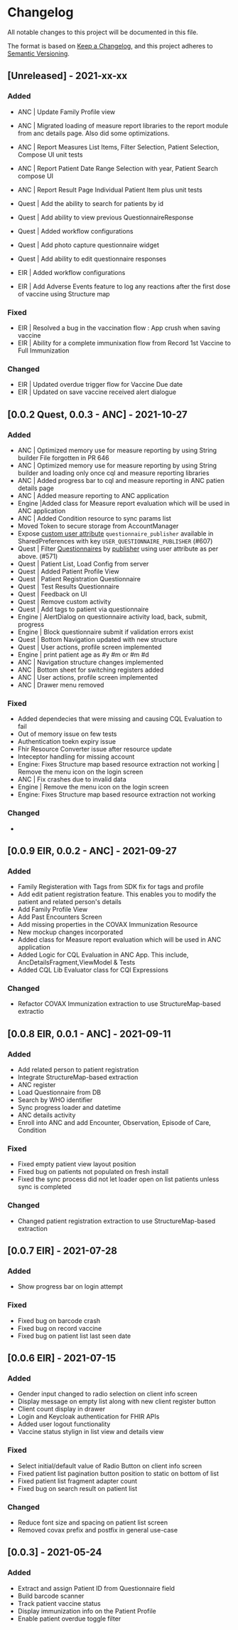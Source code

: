 # Changelog

All notable changes to this project will be documented in this file.

The format is based on [Keep a Changelog](https://keepachangelog.com/en/1.0.0/),
and this project adheres to [Semantic Versioning](https://semver.org/spec/v2.0.0.html).

## [Unreleased] - 2021-xx-xx

### Added
- ANC | Update Family Profile view
- ANC | Migrated loading of measure report libraries to the report module from anc details page. Also did some optimizations.
- ANC | Report Measures List Items, Filter Selection, Patient Selection, Compose UI unit tests
- ANC | Report Patient Date Range Selection with year, Patient Search compose UI
- ANC | Report Result Page Individual Patient Item plus unit tests 

- Quest | Add the ability to search for patients by id
- Quest | Add ability to view previous QuestionnaireResponse
- Quest | Added workflow configurations
- Quest | Add photo capture questionnaire widget
- Quest | Add ability to edit questionnaire responses

- EIR | Added workflow configurations
- EIR | Add Adverse Events feature to log any reactions after the first dose of vaccine using Structure map

### Fixed
- EIR | Resolved a bug in the vaccination flow : App crush when saving vaccine 
- EIR | Ability for a complete immunixation flow from Record 1st Vaccine to Full Immunization 


### Changed
- EIR | Updated overdue trigger flow for Vaccine Due date 
- EIR | Updated on save vaccine received alert dialogue 


## [0.0.2 Quest, 0.0.3 - ANC] - 2021-10-27

### Added
- ANC | Optimized memory use for measure reporting by using String builder File forgotten in PR 646
- ANC | Optimized memory use for measure reporting by using String builder and loading only once cql and measure reporting libraries
- ANC | Added progress bar to cql and measure reporting in ANC patien details page
- ANC | Added measure reporting to ANC application
- Engine |Added class for Measure report evaluation which will be used in ANC application
- ANC | Added Condition resource to sync params list
- Moved Token to secure storage from AccountManager
- Expose [custom user attribute](https://www.keycloak.org/docs/latest/server_admin/index.html#_user-attributes) `questionnaire_publisher` available in SharedPreferences with key `USER_QUESTIONNAIRE_PUBLISHER` (#607)
- Quest | Filter [Questionnaires](http://hl7.org/fhir/questionnaire.html) by [publisher](http://hl7.org/fhir/questionnaire-definitions.html#Questionnaire.publisher) using user attribute as per above. (#571)
- Quest | Patient List, Load Config from server
- Quest | Added Patient Profile View
- Quest | Patient Registration Questionnaire
- Quest | Test Results Questionnaire
- Quest | Feedback on UI
- Quest | Remove custom activity
- Quest | Add tags to patient via questionnaire
- Engine | AlertDialog on questionnaire activity load, back, submit, progress
- Engine | Block questionnaire submit if validation errors exist
- Quest | Bottom Navigation updated with new structure
- Quest | User actions, profile screen implemented
- Engine | print patient age as #y #m or #m #d
- ANC | Navigation structure changes implemented
- ANC | Bottom sheet for switching registers added
- ANC | User actions, profile screen implemented
- ANC | Drawer menu removed

### Fixed

- Added dependecies that were missing and causing CQL Evaluation to fail
- Out of memory issue on few tests
- Authentication toekn expiry issue
- Fhir Resource Converter issue after resource update
- Inteceptor handling for missing account
- Engine: Fixes Structure map based resource extraction not working | Remove the menu icon on the login screen
- ANC | Fix crashes due to invalid data
- Engine | Remove the menu icon on the login screen
- Engine: Fixes Structure map based resource extraction not working

### Changed

-

## [0.0.9 EIR, 0.0.2 - ANC] - 2021-09-27

### Added

- Family Registeration with Tags from SDK fix for tags and profile
- Add edit patient registration feature. This enables you to modify the patient and related person's details
- Add Family Profile View
- Add Past Encounters Screen
- Add missing properties in the COVAX Immunization Resource
- New mockup changes incorporated
- Added class for Measure report evaluation which will be used in ANC application
- Added Logic for CQL Evaluation in ANC App. This include, AncDetailsFragment,ViewModel & Tests
- Added CQL Lib Evaluator class for CQl Expressions

### Changed

- Refactor COVAX Immunization extraction to use StructureMap-based extractio

## [0.0.8 EIR, 0.0.1 - ANC] - 2021-09-11

### Added

- Add related person to patient registration
- Integrate StructureMap-based extraction
- ANC register
- Load Questionnaire from DB
- Search by WHO identifier
- Sync progress loader and datetime
- ANC details activity
- Enroll into ANC and add Encounter, Observation, Episode of Care, Condition

### Fixed

- Fixed empty patient view layout position
- Fixed bug on patients not populated on fresh install
- Fixed the sync process did not let loader open on list patients unless sync is completed

### Changed

- Changed patient registration extraction to use StructureMap-based extraction

## [0.0.7 EIR] - 2021-07-28

### Added

- Show progress bar on login attempt

### Fixed

- Fixed bug on barcode crash
- Fixed bug on record vaccine
- Fixed bug on patient list last seen date

## [0.0.6 EIR] - 2021-07-15

### Added

- Gender input changed to radio selection on client info screen
- Display message on empty list along with new client register button
- Client count display in drawer
- Login and Keycloak authentication for FHIR APIs
- Added user logout functionality
- Vaccine status stylign in list view and details view

### Fixed

- Select initial/default value of Radio Button on client info screen
- Fixed patient list pagination button position to static on bottom of list
- Fixed patient list fragment adapter count
- Fixed bug on search result on patient list

### Changed

- Reduce font size and spacing on patient list screen
- Removed covax prefix and postfix in general use-case

## [0.0.3] - 2021-05-24

### Added

- Extract and assign Patient ID from Questionnaire field
- Build barcode scanner
- Track patient vaccine status
- Display immunization info on the Patient Profile
- Enable patient overdue toggle filter
